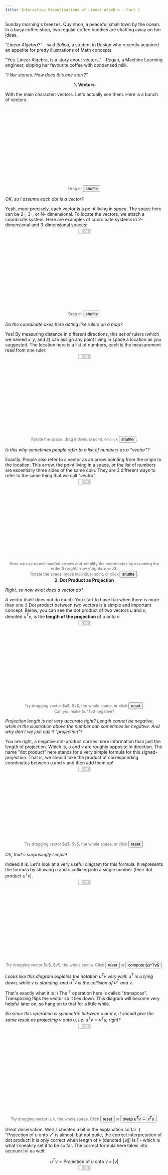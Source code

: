 ```yaml
---
title: Interactive Visualizations of Linear Algebra - Part 1
---
```



<script src="/assets/js/linear_algebra/lib.js"></script>

Sunday morning's breezes. Quy nhon, a peaceful small town by the ocean. In a busy coffee shop, two regular coffee buddies are chatting away on fun ideas. 

*"Linear Algebra?"* - said *Italica*, a student in Design who recently acquired an appetite for pretty illustrations of Math concepts.

"Yes. Linear Algebra, is a story about vectors." - Regan, a Machine Learning engineer, sipping her favourite coffee with condensed milk.

*"I like stories. How does this one start?"*

<center><b>1. Vectors</b></center>


<style type="text/css">
.js {
  font-size: 12.5;
  color: #696969;
  text-align: center-justify;
}

.switch {
  position: relative;
  display: inline-block;
  width: 40px;
  height: 16px;
  top: -10px;
  left: 0px;
}

.switch.show {
  width: 52px;
  top: -8.5px;
}

.switch input { 
  opacity: 0;
  width: 0;
  height: 0;
  display: inline;
}

.slider {
  position: absolute;
  display: inline-block;
  cursor: pointer;
  top: 0;
  left: 0;
  right: 0;
  bottom: 0;
  background-color: #ccc;
  -webkit-transition: .4s;
  transition: .4s;
}

.slider:before {
  position: absolute;
  content: "";
  height: 12px;
  width: 12px;
  left: 2px;
  bottom: 2px;
  background-color: white;
  -webkit-transition: .4s;
  transition: .4s;
}

input:checked + .slider {
  background-color: #2196F3;
}

input:focus + .slider {
  box-shadow: 0 0 1px #2196F3;
}

input:checked + .slider:before {
  -webkit-transform: translateX(24px);
  -ms-transform: translateX(24px);
  transform: translateX(24px);
}

/* Rounded sliders */
.slider.round {
  border-radius: 34px;
}

.slider.round:before {
  border-radius: 50%;
}

.slider:after
{
 content:'2D';
 font-weight: bold;
 color: white;
 display: block;
 position: absolute;
 transform: translate(-50%,-50%);
 top: 50%;
 left: 65%;
 font-size: 10px;
 font-family: Verdana, sans-serif;
}

input:checked + .slider:after
{  
  content:'3D';
  left: 35%;
}

input:checked + .slider.show:before {
  -webkit-transform: translateX(36px);
  -ms-transform: translateX(36px);
  transform: translateX(36px);
}

.slider.show:after {
  content: 'Show';
  font-weight: bold;
  left: 63%;
  font-size: 12px;
  font-family: Georgia, sans-serif;
}

input:checked + .slider.show:after
{  
  content:'Hide';
}

</style>

With the main character: vectors. Let's actually see them. Here is a bunch of vectors.

<center class='js'>
<svg width="300" height="250" id="svg_point_cloud"></svg>
<br/> 
Drag or <button id='but_point_cloud'>shuffle</button>
</center>

<script src="/assets/js/linear_algebra/point_cloud.js">
</script>

<script>
d3.selectAll('#but_point_cloud')
  .on('click', point_cloud.init)
</script>


*OK, so I assume each dot is a vector?*

Yeah, more precisely, each vector is a point living in *space*. The space here can be 2-, 3-, or N- dimensional. To locate the vectors, we attach a coordinate system. Here are examples of coordinate systems in 2-dimensional and 3-dimensional spaces:

<center class='js'>
  <label class='switch'> <input type='checkbox' id='switch_point_coord_lines'> <div class='slider'></div></label>
  <br/>
<svg width="600" height="280" id="svg_point_coord_lines"></svg>
<br/> 
Drag or <button id='init_point_coord_lines'>shuffle</button>
</center>

<script src="/assets/js/linear_algebra/point_coord_lines2d.js">
</script>
<script src="/assets/js/linear_algebra/point_coord_lines.js">
</script>

<script>
function draw_on_svg(svg_id, fn_2d, fn_3d=null) {
  let is_3d = false,
      data_2d = null,
      data_3d = null;
  fn_2d.select_svg('#svg_' + svg_id);
  fn_2d.init(0);

  d3.selectAll('#init_' + svg_id)
    .on('click', function(){
      if (is_3d) {
        fn_3d.init(1000);
      } else {
        fn_2d.init(1000);
      }
    });

  d3.selectAll('#switch_' + svg_id)
    .on('click', function(){
      is_3d = this.checked;
      if (is_3d) {
        data_2d = fn_2d.hasOwnProperty('data') ? fn_2d.data() : null;
        fn_3d.select_svg('#svg_' + svg_id);
        fn_3d.init(1000, data_2d);
      } else {
        data_3d = fn_3d.hasOwnProperty('data') ? fn_3d.data() : null;
        fn_2d.select_svg('#svg_' + svg_id);
        fn_2d.init(1000, data_3d);
      }
    })
}

draw_on_svg('point_coord_lines',
            point_coord_lines2d,
            point_coord_lines)
</script>

*Do the coordinate axes here acting like rulers on a map?*

Yes! By measuring distance in different directions, this set of rulers (which we named $x, y,$ and $z$) can assign any point living in space a location as you suggested. The location here is a list of numbers, each is the measurement read from one ruler:

<center class='js'>
  <label class='switch'> <input type='checkbox' id='switch_point_location'> <div class='slider'></div></label>
  <br/>
<svg width="600" height="280" id="svg_point_location"></svg>
<br/>
Rotate the space, drag individual point, or click
<button id='init_point_location'>shuffle</button>.
</center>

<script src="/assets/js/linear_algebra/point_location.js"></script>
<script src="/assets/js/linear_algebra/point_location2d.js"></script>
<script>
draw_on_svg(
    'point_location',
    point_location2d, 
    point_location);
</script>

*Is this why sometimes people refer to a list of numbers as a "vector"?*

Exactly. People also refer to a vector as an arrow pointing from the origin to the location. This arrow, the point living in a space, or the list of numbers are essentially three sides of the same coin. They are 3 different ways to refer to the same thing that we call "vector".

<center class='js'>
  <label class='switch'> <input type='checkbox' id='switch_point_arrow_location'> <div class='slider'></div></label>
  <br/>
<svg width="600" height="280" id="svg_point_arrow_location"></svg>
<br/>
Here we use round-headed arrows and simplify the coordinates by assuming the order $x\rightarrow y\rightarrow z$.
<br/>
Rotate the space, move individual point, or click
<button id='init_point_arrow_location'>shuffle</button>.
</center>

<script src="/assets/js/linear_algebra/point_arrow_location2d.js"></script>
<script src="/assets/js/linear_algebra/point_arrow_location.js"></script>
<script>
draw_on_svg('point_arrow_location',
            point_arrow_location2d,
            point_arrow_location)
</script>

<center><b>2. Dot Product as Projection</b></center>

*Right, so now what does a vector do?*

A vector itself does not do much. You start to have fun when there is more than one :) Dot product between two vectors is a simple and important concept. Below, you can see the dot product of two vectors $u$ and $v$, denoted $u^Tv$, is the **length of the projection** of $u$ onto $v$.


<center class='js'>
  <label class='switch'> <input type='checkbox' id='switch_dot_product_project'> <div class='slider'></div></label>
  <br/>
<svg width="600" height="280" id="svg_dot_product_project"></svg>
<br/>
Try dragging vector $u$, $v$, the whole space, or click
<button id='init_dot_product_project'>reset</button>.
<br/>
Can you make $u^Tv$ negative?
</center>

<script src="/assets/js/linear_algebra/dot_product_project2d.js"></script>
<script src="/assets/js/linear_algebra/dot_product_project.js"></script>
<script>
draw_on_svg('dot_product_project',
            dot_product_project2d,
            dot_product_project)
</script>

*Projection length is not very accurate right? Length cannot be negative, while in the illustration above the number can sometimes be negative. And why don't we just call it "projection"?*

You are right, a negative dot-product carries more information than just the length of projection. Which is, $u$ and $v$ are roughly opposite in direction. The name "dot product" here stands for a very simple formula for this signed-projection. That is, we should take the product of corresponding coordinates between $u$ and $v$ and then add them up!

<center class='js'>
  <label class='switch'> <input type='checkbox' id='switch_dot_product_formula'> <div class='slider'></div></label>
  <br/>
<svg width="600" height="250" id="svg_dot_product_formula"></svg>
<br/>
Try dragging vector $u$, $v$, the whole space, or click
<button id='init_dot_product_formula'>reset</button>.
</center>

<script src="/assets/js/linear_algebra/dot_product_formula2d.js"></script>
<script src="/assets/js/linear_algebra/dot_product_formula.js"></script>
<script>
draw_on_svg('dot_product_formula',
            dot_product_formula2d,
            dot_product_formula)
</script>

*Oh, that's surprisingly simple!*

Indeed it is. Let's look at a very useful diagram for this formula. It represents the formula by showing $u$ and $v$ colliding into a single number (their dot product $u^Tv$).

<center class='js'>
  <label class='switch'> <input type='checkbox' id='switch_dot_product_collide'> <div class='slider'></div></label>
  <br/>
<svg width="600" height="280" id="svg_dot_product_collide"></svg>
<br/>
Try dragging vector $u$, $v$, the whole space. Click
<button id='init_dot_product_collide'>reset</button> or <button id='but_dot_product_collide_compute'>compute $u^Tv$</button>.
</center>

<script src="/assets/js/linear_algebra/dot_product_collide2d.js"></script>
<script src="/assets/js/linear_algebra/dot_product_collide.js"></script>
<script>

d3.selectAll('#but_dot_product_collide_compute')
  .on('click', function(){
      let is_3d = d3.selectAll('#switch_dot_product_collide').node().checked;
      if (is_3d) {
        dot_product_collide.compute();
      } else {
        dot_product_collide2d.compute(); 
      }
  });

draw_on_svg('dot_product_collide',
            dot_product_collide2d,
            dot_product_collide);

</script>


*Looks like this diagram explains the notation $u^Tv$ very well: $u^T$ is $u$ lying down, while $v$ is standing, and $u^Tv$ is the collision of $u^T$ and $v$.*

That's exactly what it is :) The $^T$ operation here is called "transpose". Transposing flips the vector so it lies down. This diagram will become very helpful later on, so hang on to that for a little while.

*So since this operation is symmetric between $u$ and $v$, it should give the same result as projecting v onto u, i.e. $u^Tv = v^Tu$, right?*

<center class='js'>
  <label class='switch'> <input type='checkbox' id='switch_dot_product_symmetric'> <div class='slider'></div></label>
  <br/>
<svg width="600" height="300" id="svg_dot_product_symmetric"></svg>
<br/>

Try dragging vector $u$, $v$, the whole space. Click
<button id='init_dot_product_symmetric'>reset</button> or <button id='but_dot_product_symmetric_swap'>swap $u^Tv \leftrightarrow v^Tu$</button>.
</center>

<script src="/assets/js/linear_algebra/dot_product_symmetric2d.js"></script>
<script src="/assets/js/linear_algebra/dot_product_symmetric.js"></script>
<script>

d3.selectAll('#but_dot_product_symmetric_swap')
  .on('click', function(){
      let is_3d = d3.selectAll('#switch_dot_product_symmetric').node().checked;
      if (is_3d) {
        dot_product_symmetric.swap();
        dot_product_symmetric2d.set_position(
            dot_product_symmetric.get_position());
      } else {
        dot_product_symmetric2d.swap(); 
        dot_product_symmetric.set_position(
            dot_product_symmetric2d.get_position());
      }
  });

draw_on_svg('dot_product_symmetric',
            dot_product_symmetric2d,
            dot_product_symmetric);

</script>

Great observation. Well, I cheated a bit in the explanation so far :) "Projection of $u$ onto $v$" is almost, but not quite, the correct interpretation of dot product! It is only correct when length of $v$ (denoted $\|v\|$) is 1 - which is what I sneakily set it to be so far. The correct formula 
here takes into account $|v|$ as well:

$$u^Tv = \textrm{Projection of}\ u\ \textrm{onto}\ v \times \left|v\right|$$

<center class='js'>
  <label class='switch'> <input type='checkbox' id='switch_dot_product_correct'> <div class='slider'></div></label>
  <br/>
<svg width="600" height="280" id="svg_dot_product_correct"></svg>
<br/> 
Try stretching/rotating $v$, move $u$, or click
<button id='init_dot_product_correct'>reset</button>.
<br/>
Notice when $|v|=1$, $u^Tv$ coincides with the projection (shaded blue).
</center>

<script src="/assets/js/linear_algebra/dot_product_correct2d.js"></script>
<script src="/assets/js/linear_algebra/dot_product_correct.js"></script>
<script>
draw_on_svg('dot_product_correct',
            dot_product_correct2d,
            dot_product_correct);
</script>

So dot product not only projects $u$ onto $v$'s direction, it also scales the result by $\|v\|$. Now with this new interpretation, $u^Tv = v^Tu$ indeed!

<!-- = \textrm{Projection of}\ u\ \textrm{onto}\ v \times \textrm{length of}\ v = \textrm{Projection of}\ v\ \textrm{onto}\ u \times \textrm{length of}\ u$$ -->

<!-- *So, if $v$ is hold fixed and $u$ is moving around, then you are suggesting that dot product can be think of as a measurement of the projection of $u$ onto $v$ right?*

That's the right way to think about it :) The dot product here is simply the projection times a fixed constant (length of $v$). So to compare the projection of $u_1$ and $u_2$ onto $v$, we can just compare $u_1^Tv$ and $u_2^Tv$. -->

<center><b>3. Changing in persepective</b></center>

*Okay, that makes sense. But why do we care about projections of vectors onto each other anyway?*

That's a good question. One of the understanding here is that projecting $u$ onto $v$ is essentially applying a **change in perspective**.

In the current space and coordinate system, $u$ is a vector of certain location. The question is, what does $u$ look like in *another space and/or coordinate system?* In particular, how does $u$ look like from $v$'s perspective? One answer is that in $v$'s view, $u'=u^Tv$ is what $u$ looks like:


<center class='js'>
  <label class='switch'> <input type='checkbox' id='switch_v_perspective'> <div class='slider'></div></label>
  <br/>
<svg width="630" height="280" id="svg_v_perspective"></svg>
<br/> 
Try stretching/rotating $v$, move $u$, or click
<button id='init_v_perspective'>reset</button>.
<br/>
When does $u'$ stay the same?
</center>

<script src="/assets/js/linear_algebra/v_perspective2d.js"></script>
<script src="/assets/js/linear_algebra/v_perspective.js"></script>
<script>
draw_on_svg('v_perspective',
            v_perspective2d,
            v_perspective);
</script>

*So $u$ in $v$'s view is just one number and not a vector?*

Yes it is just one number. However, a single number is still a vector: it is in fact a 1-dimensional vector! And so, dot product achieves 1-dimensional change of perspective: $u$ living in an arbitrary number of dimension is reduced into a 1-dimensional vector in $v$'s coordinate system.

*Okay, from the above visualization, I can see why projecting to change view makes sense: the projection is larger when $u$ is more aligned to $v$, and shrinks to $0$ when the two are not aligned at all (perpendicular).*

Bingo. **Changing in perspective** is the recurring theme in Linear Algebra. Much of Linear Algebra is concerned with studying how a certain object of interest (represented by a point) looks like under different perspectives (different spaces and coordinate systems).

*So what are the uses of changing perspective?*

There are many. Linear Algebra is truly ubiquitous! As a student in Machine Learning, I can vouch for its application in this field. For example, we want to find what changes of perspective that turn my cat, currently represented as pixels in a photo, into the text $\texttt{"my cat"}$.


<center class='js'>
<svg width="630" height="140" id="svg_cat_text_perspective"></svg>
<br/> 
An example of Image Captioning.
</center>

<script src="/assets/js/linear_algebra/cat_text_perspective.js"></script>

*So this is how Facebook AI put captions on the photos uploaded to the site?*

Yep. Take Google Translate as another example. Linear Algebra is used to represent the changes of the perspective that turn one sentence in one language to another.

<center class='js'>
<svg width="630" height="150" id="svg_translation_perspective"></svg>
<br/> 
An example of Translation.
</center>

<script src="/assets/js/linear_algebra/translation_perspective.js"></script>

*Okay, let me try to connect the dots here. So we should first somehow represent the photo as a vector $u$, then we try to find $v$ such that $u$ in $v$'s view, $u'=u^T v$, is the number that represents the caption text?*

<center class='js'>
  <label class='switch'> <input type='checkbox' id='switch_cat_text'> <div class='slider'></div></label>
  <br/>
<svg width="630" height="280" id="svg_cat_text"></svg>
<br/> 
Try rotating $v$, the whole space, or click 
<button id='init_cat_text'>reset</button>.
<br/>
Can you find $v$ such that our image captioning AI says "your dog"?
</center>

<script src="/assets/js/linear_algebra/cat_text2d.js"></script>
<script src="/assets/js/linear_algebra/cat_text.js"></script>

<script>
draw_on_svg('cat_text',
            cat_text2d,
            cat_text);
</script>

That is the spirit! Although realistically, a single number isn't the best way to represent texts, but we'll come to that soon. The devil is really in the detail: How do we represent photo/text as vectors? How do we figure out the appropriate $v$? And so on :)

<!-- Consider writing this tutorial. All the visualizations of 3D spaces done here will be displayed on a screen, a 2D surface. This requires a perspective change between the two spaces. The code that I wrote for the visualizations must therefore handle this change using Linear Algebra. More broadly, computer games in 3D or softwares that involve 3D manipulation rely heavily on this specific change to display stuff on 2D screens. -->

<!-- *Changing in perspective might not be all the reasons for Linear Algebra though. I found [this answer](https://math.stackexchange.com/a/256695) on Math Stack Exchange that says people approximate complex questions with Linear Algebra to get approximate answers.* -->

Further, reach for Chapter 10 of [Introduction to Linear Algebra](https://math.mit.edu/~gs/linearalgebra/) from Prof. Gilbert Strang. You'll find there a diverse list of Linear Algebra applications, from Graph Theory to Cryptography, Economics, and the Google's PageRank algorithm that runs at the heart of the search engine itself. 

*Wow, I would have never imagined the simple ideas we talked about so far can turn into such exciting stuff!*

<center><b>4. The coordinate system</b></center>

I know right? :) For now, let's get back on track to our main discussion. Reducing $u$, living in a multi-dimensional space, to a single number $u^Tv$ is useful, but we want more. What people do is instead projecting $u$ on many different $v$'s and obtain many different views at once.


<center class='js'>
  <label class='switch'> <input type='checkbox' id='switch_many_perspective'> <div class='slider'></div></label>
  <br/>
<svg width="630" height="280" id="svg_many_perspective"></svg>
<br/> 
Here we hide the coordinate axes to simplify the figure.
<br/>
Try dragging $u$, $v_1$, $v_2$, the whole space, or click 
<button id='init_many_perspective'>reset</button>.
</center>

<script src="/assets/js/linear_algebra/many_perspective2d.js"></script>
<script src="/assets/js/linear_algebra/many_perspective.js"></script>
<script>
draw_on_svg('many_perspective',
            many_perspective2d,
            many_perspective);
</script>

*So we are just essentially getting many numbers at once, that's kind of cumbersome right?*

It will not be. Let's say we project $u$ onto three vectors $ \\{ v_1, v_2, v_3 \\} $, and thereby obtaining a list of numbers $[u^Tv_1, u^Tv_2, u^Tv_3]$. This list of numbers is itself a vector $u'$ as well:

<center class='js'>
  <label class='switch'> <input type='checkbox' id='switch_multi_dim_change'> <div class='slider'></div></label>
  <br/>
<svg width="630" height="280" id="svg_multi_dim_change"></svg>
<br/> 
<label class='switch show'> <input type='checkbox' id='show_hide_proj'> <div class='slider show'></div></label> projection details.
<br/>
Here we sync the two coordinate systems for easy comparison between $u$ and $u'$.
<br/>
Try dragging $u$, {$v_1$, $v_2$, $v_3$}, the whole space, or click 
<button id='init_multi_dim_change'>reset</button>.
</center>

<script src="/assets/js/linear_algebra/multi_dim_change2d.js"></script>
<script src="/assets/js/linear_algebra/multi_dim_change.js"></script>
<script>
draw_on_svg('multi_dim_change',
            multi_dim_change2d,
            multi_dim_change);


d3.selectAll('#show_hide_proj')
  .on('click', function(){
      let show_proj = !this.checked;
      let is_3d = d3.selectAll('#switch_multi_dim_change').node().checked;
      multi_dim_change2d.set_show_proj(show_proj);
      multi_dim_change.set_show_proj(show_proj);
      if (is_3d) {
        multi_dim_change.replot();
      } else {
        multi_dim_change2d.replot();
      }
  });
</script>

<!-- *OK, this list of numbers is three different views of $u$ from three different $v$ vectors. But if $v_1 = v_2$, we are obtaining the same view twice. If $v_1$ and $v_2$ are almost aligned, the two views are also almost the same.*

*So I guess my question is, if we are taking more than one view, shouldn't we select $ \\{ v_1, v_2, v_3 \\} $ such that these views don't correlate with each other as much as possible?*

Absolutely. Setting aside what we really mean by "correlation", this set of vectors needs to be pair-wise perpendicular for the views to not correlate. For example, -->

*Interesting. This is like using the 3 number lines that represents the world view of $v_1, v_2,$ and $v_3$ as the three coordinate axes of the new space.*


Exactly! So now, using $v_1, v_2, v_3$ and the dot product, we achieved the multi-dimensional change in perspective from one vector $u$, to another $u'$ in another space and coordinate.

Let's take a fun example. Let $v_1 = [1, 0, 0]$, $v_2 = [0, 1, 0]$, and $v_3 = [0, 0, 1]$. In this case, projecting $u$ on $ \\{ v_1, v_2, v_3 \\} $ will, surprise surprise, give you back $u$ itself.

<center class='js'>
  <label class='switch'> <input type='checkbox' id='switch_default_basis'> <div class='slider'></div></label>
  <br/>
<svg width="630" height="280" id="svg_default_basis"></svg>
<br/> 
<label class='switch show'> <input type='checkbox' id='show_hide_proj_basis'> <div class='slider show'></div></label> projection details.
<br/>
Try dragging $u$, the whole space, or click 
<button id='init_default_basis'>reset</button>.
</center>

<script src="/assets/js/linear_algebra/default_basis2d.js"></script>
<script src="/assets/js/linear_algebra/default_basis.js"></script>
<script>
draw_on_svg('default_basis',
            default_basis2d,
            default_basis);

d3.selectAll('#show_hide_proj_basis')
  .on('click', function(){
      let show_proj = !this.checked;
      let is_3d = d3.selectAll('#switch_default_basis').node().checked;
      default_basis2d.set_show_proj(show_proj);
      default_basis.set_show_proj(show_proj);
      if (is_3d) {
        default_basis.replot();
      } else {
        default_basis2d.replot();
      }
  });
</script>

*It looks like $v_1, v_2, v_3$ as defined above is acting as the coordinate system: they are measuring $u$ in three perpendicular directions that coincide with the three coordinate axes.*

Nice observation! In fact with this observation, there is no longer need for coordinate systems. Instead, think of space as being "measured" by this set of vectors through dot products.

<center class='js'>
  <label class='switch'> <input type='checkbox' id='switch_basis_measure'> <div class='slider'></div></label>
  <br/>
<svg width="630" height="280" id="svg_basis_measure"></svg>
<br/> 
<label class='switch show'> <input type='checkbox' id='show_hide_proj_measure'> <div class='slider show'></div></label> projection details.
<br/>
Try dragging $u$, $v_1$, $v_2$, $v_3$, the whole space, or click 
<button id='init_basis_measure'>reset</button>.
</center>

<script src="/assets/js/linear_algebra/basis_measure2d.js"></script>
<script src="/assets/js/linear_algebra/basis_measure.js"></script>
<script>
draw_on_svg('basis_measure',
            basis_measure2d,
            basis_measure);
d3.selectAll('#show_hide_proj_measure')
  .on('click', function(){
      let show_proj = !this.checked;
      let is_3d = d3.selectAll('#switch_basis_measure').node().checked;
      basis_measure2d.set_show_proj(show_proj);
      basis_measure.set_show_proj(show_proj);
      if (is_3d) {
        basis_measure.replot();
      } else {
        basis_measure2d.replot();
      }
  });
</script>

And so, there is no intrinsic coordinate to any vector, only its location relative to others. This simplified the whole picture because now there is coordinate system no more!

*In other words: this set of $v$ vectors and dot product are what give any vector living in space a coordinate?*

Yes, be aware that there can be many such sets besides $\\{[1, 0, 0], [0, 1, 0], [0, 0, 1]\\}$. For example, rotating this set by any angle and we will obtain another valid set acting as coordinate system:

<center class='js'>
  <label class='switch'> <input type='checkbox' id='switch_basis_rotate'> <div class='slider'></div></label>
  <br/>
<svg width="630" height="280" id="svg_basis_rotate"></svg>
<br/>
Try dragging $u$, {$v_1$, $v_2$, $v_3$}, the whole space, or click <button id='init_basis_rotate'>reset</button>. 
<br/>
How does $u'$ move when {$v_1$, $v_2$, $v_3$} rotates?<br/>
Here we added a sphere outline to help with tracing the movement of $u'$.
</center>

<script src="/assets/js/linear_algebra/basis_rotate2d.js"></script>
<script src="/assets/js/linear_algebra/basis_rotate.js"></script>
<script>
draw_on_svg('basis_rotate',
            basis_rotate2d,
            basis_rotate);
</script>

*It looks like $u'$ is moving around in the same sphere that also contains $u$?*

That is right. We call such transformations with a very familiar and intuitive name: Rotation. 

It can be shown that for rotation to happen, each vector in $ \\{ v_1, v_2, v_3 \\} $ has to have a length of $1$ and any pair of them must be perpendicular - which is what the illustration is set up to be. People call such sets "orthonormal": "ortho" stands for orthogonal and "normal" stands for length of $1$.

<center><b>5. Matrix multiplication</b></center>

*Okay, but what if the set $ \\{ v_1, v_2, v_3 \\} $ is not orthonormal?*

You have just asked *The Question* of Linear Algebra. Earlier we see that if $ \\{ v_1, v_2, v_3 \\} $ is orthonormal, the result $u'$ looks like $u$, except rotated by an angle. Let's extend this a bit by considering a simple case where the set $ \\{ v_1, v_2, v_3 \\} $ is only "ortho" but not "normal". This time, we can see that the transformation can be broken down to (1) rotating and then (2) stretching on each axis individually, according to the length of $ v_1, v_2, v_3 $:


<center class='js'>
  <label class='switch'> <input type='checkbox' id='switch_rotate_stretch'> <div class='slider'></div></label>
  <br/>
<svg width="630" height="280" id="svg_rotate_stretch"></svg>
<br/>
Try to move $u$, stretch/rotate {$v_1$, $v_2$, $v_3$}, the whole space, or click <button id='init_rotate_stretch'>reset</button>. 
<br/>
Notice now the sphere that contains $u'$ got stretched to an ellipsoid.
<br/>
Double-clicking any of the 3 axes in $u'$ space to hide them before trying to rotate/stretch $v$s.
</center>

<script src="/assets/js/linear_algebra/rotate_stretch2d.js"></script>
<script src="/assets/js/linear_algebra/rotate_stretch.js"></script>
<script>
draw_on_svg('rotate_stretch',
            rotate_stretch2d,
            rotate_stretch);
</script>


*That makes sense. Are you suggesting rotating and stretching are the two building blocks of all transformation done by dot-products?*

That's a very quick jump ahead, but totally accurate :) In fact, rotation and stretching are not only two, but **the only two** building blocks. We'll soon see how this is the case, but first let's take it slow and enjoy ourselves some nice visualizations. This time, the set $ \\{ v_1, v_2, v_3 \\} $  is allowed to be neither "ortho" nor "normal" as you suggested:

Notation wise, if we stack $ \\{ v_1, v_2, v_3 \\} $ horizontally into a rectangle of numbers that we called the matrix $A$, we have just invented the matrix-vector multiplication using the "colliding" diagram:

$$Vu = u'$$


And so, the meaning of matrix-vector multiplication is really just projecting a vector onto the matrix rows. Let's go ahead and simultaneously project a bunch of vectors $ \\{ u_1, u_2, u_3, u_4 \\} $ onto the same set $ \\{ v_1, v_2, v_3 \\} $:

And there it is, we reinvent the matrix-matrix multiplication!

$$VU = U'$$

*Ah, that's very neat. So multiplying matrices is essentially looking at a bunch of vectors from a new perspective?*

Exactly. With matrix multiplication, we now have the power to look at vectors from many different perspectives. So far we have been transforming vectors in 3 dimensional space into another 3 dimensional space. But that does not have to always be the case. Let's try something else:

Here we have just turned a 3-dimensional vectors into a 2-dimensional vector.

*So we have just discarded some information from $u$ by turning a list of 3 numbers into a list of 2 numbers right? I wonder if, in a reversed manner, we can add more information?*

Of course, we can certainly do so by projecting $u$, living in 2 dimensional space, onto a set of three vectors $v_1, v_2, v_3$:

*That looks cool! Although, now I'm seeing many different cases arise from matrix-vector multiplication. Is there an underlying characteristic that makes them different to other types of transformations?*

We can start studying the question by first looking at the one-dimensional case. In this case, matrix-vector multiplication is simply multiplying two numbers $\alpha x = y$. Let's look at how different line segments change in terms of their length.

<center class='js'>
  <br/>
<svg width="630" height="180" id="svg_scaled1d"></svg>
<br/>
Try dragging $\alpha$, or points on the $x$ ruler, or click 
<button id='init_scaled1d'>reset</button>.
</center>

<script src="/assets/js/linear_algebra/scaled1d.js"></script>
<script>
draw_on_svg('scaled1d',
            scaled1d);
</script>


*They got scaled up/down by the same factor $\alpha$, regardless of their position and size.*

Yes. Equivalently speaking, any two segments equal in length before a transformation will still be equal in length after the transformation. 

<center class='js'>
  <br/>
<svg width="630" height="180" id="svg_scaled1d"></svg>
<br/>
Try dragging $\alpha$, or points on the $x$ ruler, or click 
<button id='init_scaled1d'>reset</button>.
</center>

<script src="/assets/js/linear_algebra/scaled1d.js"></script>
<script>
draw_on_svg('scaled1d',
            scaled1d);
</script>

This property translates to higher dimensions as well. If two chunks of space are equal in volume before a matrix-vector multiplication, they are also equal in volume after said multiplication:

*Oh that's an interesting way to describe it.*

Yes, this description is applicable for transformations between different number of dimensions as well (e.g. 2D to 3D and vice versa):

In these cases, it is meaningless to say how much scaled up a chunk of space in 2-D is to another in 3-D, or vice versa.

*Still, for transformations between spaces of the same dimension - when this comparison is meaningful, a question arises: How much bigger or smaller does the space get? In the 1-dimensional case $x \times \alpha = y$, this factor is simply $\alpha$. In N-dimensional space, however, how do we get such factor from an N-by-N matrix?*

You are asking all the right questions! The point of Linear Algebra is really studying these transformations inside-out, characterizing them, breaking them apart, or undoing them entirely. Volume contraction or expansion is just one of these studies. The keyword for your question here is *Determinant of a Matrix*. But let's take a break here? We'll come back with many more interesting findings :)